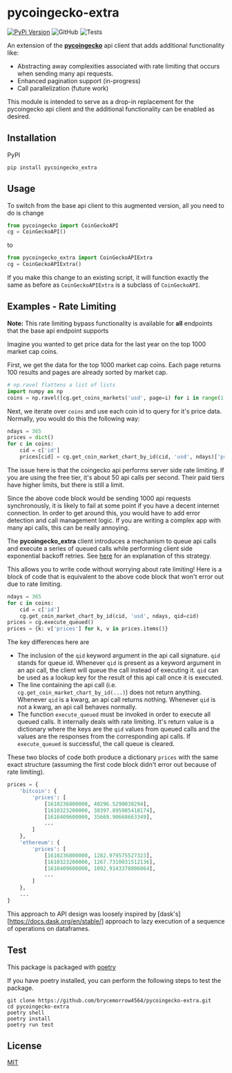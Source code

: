 # pycoingecko-extra 

[![PyPi Version](https://img.shields.io/pypi/v/pycoingecko_extra.svg)](https://pypi.org/project/pycoingecko-extra/)
![GitHub](https://img.shields.io/github/license/brycemorrow4564/pycoingecko-extra)
![Tests](https://github.com/brycemorrow4564/pycoingecko-extra/actions/workflows/ci.yml/badge.svg)


An extension of the [**pycoingecko**](https://github.com/man-c/pycoingecko) api client that adds additional functionality like: 
- Abstracting away complexities associated with rate limiting that occurs when sending many api requests. 
- Enhanced pagination support (in-progress)
- Call parallelization (future work)
  
This module is intended to serve as a drop-in replacement for the pycoingecko api client and the additional functionality can be enabled as desired. 

## Installation 

PyPI
```shell
pip install pycoingecko_extra
```

## Usage 
To switch from the base api client to this augmented version, all you need to do is change
```python
from pycoingecko import CoinGeckoAPI
cg = CoinGeckoAPI()
```
to 
```python
from pycoingecko_extra import CoinGeckoAPIExtra
cg = CoinGeckoAPIExtra()
```
If you make this change to an existing script, it will function exactly the same as before as `CoinGeckoAPIExtra` is a subclass of `CoinGeckoAPI`. 

## Examples - Rate Limiting  

**Note:** This rate limiting bypass functionality is available for **all** endpoints that the base api endpoint supports 

Imagine you wanted to get price data for the last year on the top 1000 market cap coins. 

First, we get the data for the top 1000 market cap coins. Each page returns 100 results and pages are already sorted by market cap. 
```python
# np.ravel flattens a list of lists
import numpy as np 
coins = np.ravel([cg.get_coins_markets('usd', page=i) for i in range(1, 11)])
```
Next, we iterate over `coins` and use each coin id to query for it's price data. Normally, you would do this the following way: 
```python
ndays = 365
prices = dict()
for c in coins: 
    cid = c['id']
    prices[cid] = cg.get_coin_market_chart_by_id(cid, 'usd', ndays)['prices']
```
The issue here is that the coingecko api performs server side rate limiting. If you are using the free tier, it's about 50 api calls per second. Their paid tiers have higher limits, but there is still a limit. 

Since the above code block would be sending 1000 api requests synchronously, it is likely to fail at some point if you have a decent internet connection. In order to get around this, you would have to add error detection and call management logic. If you are writing a complex app with many api calls, this can be really annoying. 

The **pycoingecko_extra** client introduces a mechanism to queue api calls and execute a series of queued calls while performing client side exponential backoff retries. See [here](https://docs.aws.amazon.com/general/latest/gr/api-retries.html) for an explanation of this strategy. 

This allows you to write code without worrying about rate limiting! Here is a block of code that is equivalent to the above code block that won't error out due to rate limiting. 

```python 
ndays = 365
for c in coins: 
    cid = c['id']
    cg.get_coin_market_chart_by_id(cid, 'usd', ndays, qid=cid)
prices = cg.execute_queued()
prices = {k: v['prices'] for k, v in prices.items()}
```

The key differences here are 
- The inclusion of the `qid` keyword argument in the api call signature. `qid` stands for queue id. Whenever `qid` is present as a keyword argument in an api call, the client will queue the call instead of executing it. `qid` can be used as a lookup key for the result of this api call once it is executed. 
- The line containing the api call (i.e. `cg.get_coin_market_chart_by_id(...)`) does not return anything. Whenever `qid` is a kwarg, an api call returns nothing. Whenever `qid` is not a kwarg, an api call behaves normally. 
- The function `execute_queued` must be invoked in order to execute all queued calls. It internally deals with rate limiting. It's return value is a dictionary where the keys are the `qid` values from queued calls and the values are the responses from the corresponding api calls. If `execute_queued` is successful, the call queue is cleared. 

These two blocks of code both produce a dictionary `prices` with the same exact structure (assuming the first code block didn't error out because of rate limiting). 

```python 
prices = {
    'bitcoin': {
        'prices': [
            [1610236800000, 40296.5290038294],
            [1610323200000, 38397.895985418174],
            [1610409600000, 35669.90668663349],
            ...
        ]
    }, 
    'ethereum': {
        'prices': [
            [1610236800000, 1282.979575527323],
            [1610323200000, 1267.7310031512136],
            [1610409600000, 1092.9143378806064],
            ...
        ]
    },
    ...
} 
```

This approach to API design was loosely inspired by [dask's][https://docs.dask.org/en/stable/] approach to lazy execution of a sequence of operations on dataframes.

## Test 

This package is packaged with [poetry](https://python-poetry.org/)

If you have poetry installed, you can perform the following steps to test the package. 

```shell 
git clone https://github.com/brycemorrow4564/pycoingecko-extra.git
cd pycoingecko-extra
poetry shell 
poetry install 
poetry run test
```

## License
[MIT](https://choosealicense.com/licenses/mit/)